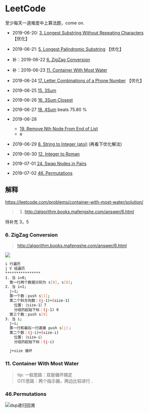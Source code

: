 # LeetCode

至少每天一道难度中上算法题，come on.

- 2019-06-20: [3. Longest Substring Without Repeating Characters](https://leetcode.com/problems/longest-substring-without-repeating-characters/) 【优化】
- 2019-06-21: [5. Longest Palindromic Substring](https://leetcode.com/problems/longest-palindromic-substring/submissions/) 【优化】
- 补：2019-06-22 [6. ZigZag Conversion](https://leetcode.com/problems/zigzag-conversion/)
- 补：2019-06-23 [11. Container With Most Water](https://leetcode.com/problems/container-with-most-water/)
- 2019-06-24 [17. Letter Combinations of a Phone Number](https://leetcode.com/problems/letter-combinations-of-a-phone-number/) 【优化】
- 2019-06-25 [15. 3Sum](https://leetcode.com/problems/3sum/)
- 2019-06-26 [16. 3Sum Closest](https://leetcode.com/problems/3sum-closest/)
- 2019-06-27 [18. 4Sum](https://leetcode.com/problems/4sum/) beats 75.80 % 
- 2019-06-28
  - [19. Remove Nth Node From End of List](https://leetcode.com/problems/remove-nth-node-from-end-of-list/submissions/)
  - e
- 2019-06-29 [8. String to Integer (atoi)](https://leetcode.com/problems/string-to-integer-atoi/) (再看下优化解法)
- 2019-06-30 [12. Integer to Roman](https://leetcode.com/problems/integer-to-roman/)

- 2019-07-01 [24. Swap Nodes in Pairs](https://leetcode.com/problems/swap-nodes-in-pairs/)
- 2019-07-02 [46. Permutations](https://leetcode.com/problems/permutations/)

## 解释

https://leetcode.com/problems/container-with-most-water/solution/

> 1. http://algorithm.books.mafengshe.com/answer/6.html

待补充 3，5

### 6. ZigZag Conversion
> http://algorithm.books.mafengshe.com/answer/6.html  

  <!-- <img src="assets/6-1.png" /> -->
  ![](https://i.loli.net/2019/07/04/5d1dd356999bd75264.png)

  ```bash
  i 行遍历
  j V 组遍历
  ****************
  1. 当 i=0;
    第一行两个数据分别为 s[0], s[8];
  2. 当 i=1;
    j=1;
    第一个数：push s[1];
    第二个斜方向数：(j-1)+(size-1)
      位置:（size-1）7
      分组的起始下标：(j-1) 0
    第三个数：push s[9]
  3. 当 i;
    j=i;
    第一行和最后一行直接 push s[j]；
    第二个数：(j-i)+(size-i)
      位置:（size-i）
      分组的起始下标：(j-i)

    j+size 循环
  ```
### 11. Container With Most Water
> tip: 
 一般思路：双层循环搞定  
 O(1)思路：两个指示器，两边比较进行 .


### 46.Permutations  
![dsp递归回溯](https://i.loli.net/2019/07/04/5d1dd2df8584550135.gif)
